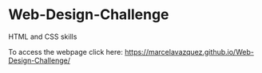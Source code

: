 # Web-Design-Challenge
HTML and CSS skills

To access the webpage click here: https://marcelavazquez.github.io/Web-Design-Challenge/
